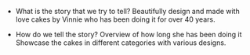 - What is the story that we try to tell?
  Beautifully design and made with love cakes by Vinnie who has been doing it for over 40 years.

- How do we tell the story?
  Overview of how long she has been doing it
  Showcase the cakes in different categories with various designs.